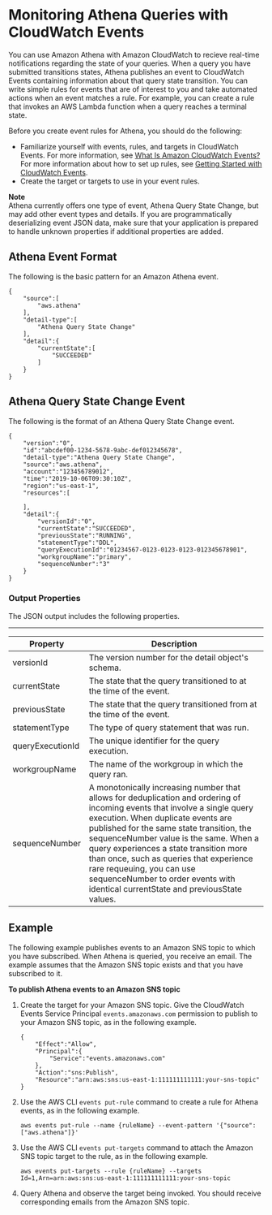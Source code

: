 # Monitoring Athena Queries with CloudWatch Events<a name="athena-cloudwatch-events"></a>

You can use Amazon Athena with Amazon CloudWatch to recieve real\-time notifications regarding the state of your queries\. When a query you have submitted transitions states, Athena publishes an event to CloudWatch Events containing information about that query state transition\. You can write simple rules for events that are of interest to you and take automated actions when an event matches a rule\. For example, you can create a rule that invokes an AWS Lambda function when a query reaches a terminal state\.

Before you create event rules for Athena, you should do the following:
+ Familiarize yourself with events, rules, and targets in CloudWatch Events\. For more information, see [What Is Amazon CloudWatch Events?](https://docs.aws.amazon.com/AmazonCloudWatch/latest/events/WhatIsCloudWatchEvents.html) For more information about how to set up rules, see [Getting Started with CloudWatch Events](https://docs.aws.amazon.com/AmazonCloudWatch/latest/events/CWE_GettingStarted.html)\.
+ Create the target or targets to use in your event rules\.

**Note**  
Athena currently offers one type of event, Athena Query State Change, but may add other event types and details\. If you are programmatically deserializing event JSON data, make sure that your application is prepared to handle unknown properties if additional properties are added\.

## Athena Event Format<a name="athena-cloudwatch-events-pattern"></a>

The following is the basic pattern for an Amazon Athena event\.

```
{
    "source":[
        "aws.athena"
    ],
    "detail-type":[
        "Athena Query State Change"
    ],
    "detail":{
        "currentState":[
            "SUCCEEDED"
        ]
    }
}
```

## Athena Query State Change Event<a name="athena-cloudwatch-events-athena-query-state-change"></a>

The following is the format of an Athena Query State Change event\.

```
{
    "version":"0",
    "id":"abcdef00-1234-5678-9abc-def012345678",
    "detail-type":"Athena Query State Change",
    "source":"aws.athena",
    "account":"123456789012",
    "time":"2019-10-06T09:30:10Z",
    "region":"us-east-1",
    "resources":[

    ],
    "detail":{
        "versionId":"0",
        "currentState":"SUCCEEDED",
        "previousState":"RUNNING",
        "statementType":"DDL",
        "queryExecutionId":"01234567-0123-0123-0123-012345678901",
        "workgroupName":"primary",
        "sequenceNumber":"3"
    }
}
```

### Output Properties<a name="athena-cloudwatch-events-query-state-change-output-properties"></a>

The JSON output includes the following properties\.


****  

| Property | Description | 
| --- | --- | 
| versionId | The version number for the detail object's schema\. | 
| currentState | The state that the query transitioned to at the time of the event\. | 
| previousState | The state that the query transitioned from at the time of the event\. | 
| statementType | The type of query statement that was run\. | 
| queryExecutionId | The unique identifier for the query execution\. | 
| workgroupName | The name of the workgroup in which the query ran\. | 
| sequenceNumber | A monotonically increasing number that allows for deduplication and ordering of incoming events that involve a single query execution\. When duplicate events are published for the same state transition, the sequenceNumber value is the same\. When a query experiences a state transition more than once, such as queries that experience rare requeuing, you can use sequenceNumber to order events with identical currentState and previousState values\. | 

## Example<a name="athena-cloudwatch-events-examples"></a>

The following example publishes events to an Amazon SNS topic to which you have subscribed\. When Athena is queried, you receive an email\. The example assumes that the Amazon SNS topic exists and that you have subscribed to it\.

**To publish Athena events to an Amazon SNS topic**

1. Create the target for your Amazon SNS topic\. Give the CloudWatch Events Service Principal `events.amazonaws.com` permission to publish to your Amazon SNS topic, as in the following example\.

   ```
   {
       "Effect":"Allow",
       "Principal":{
           "Service":"events.amazonaws.com"
       },
       "Action":"sns:Publish",
       "Resource":"arn:aws:sns:us-east-1:111111111111:your-sns-topic"
   }
   ```

1. Use the AWS CLI `events put-rule` command to create a rule for Athena events, as in the following example\.

   ```
   aws events put-rule --name {ruleName} --event-pattern '{"source": ["aws.athena"]}'
   ```

1. Use the AWS CLI `events put-targets` command to attach the Amazon SNS topic target to the rule, as in the following example\.

   ```
   aws events put-targets --rule {ruleName} --targets Id=1,Arn=arn:aws:sns:us-east-1:111111111111:your-sns-topic
   ```

1. Query Athena and observe the target being invoked\. You should receive corresponding emails from the Amazon SNS topic\.